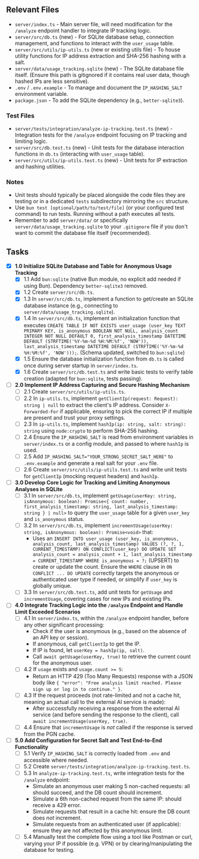 ## Relevant Files

- `server/index.ts` - Main server file, will need modification for the `/analyze` endpoint handler to integrate IP tracking logic.
- `server/src/db.ts` (new) - For SQLite database setup, connection management, and functions to interact with the `user_usage` table.
- `server/src/utils/ip-utils.ts` (new or existing utils file) - To house utility functions for IP address extraction and SHA-256 hashing with a salt.
- `server/data/usage_tracking.sqlite` (new) - The SQLite database file itself. (Ensure this path is gitignored if it contains real user data, though hashed IPs are less sensitive).
- `.env` / `.env.example` - To manage and document the `IP_HASHING_SALT` environment variable.
- `package.json` - To add the SQLite dependency (e.g., `better-sqlite3`).

### Test Files
- `server/tests/integration/analyze-ip-tracking.test.ts` (new) - Integration tests for the `/analyze` endpoint focusing on IP tracking and limiting logic.
- `server/src/db.test.ts` (new) - Unit tests for the database interaction functions in `db.ts` (interacting with `user_usage` table).
- `server/src/utils/ip-utils.test.ts` (new) - Unit tests for IP extraction and hashing utilities.

### Notes

- Unit tests should typically be placed alongside the code files they are testing or in a dedicated `tests` subdirectory mirroring the `src` structure.
- Use `bun test [optional/path/to/test/file]` (or your configured test command) to run tests. Running without a path executes all tests.
- Remember to add `server/data/` or specifically `server/data/usage_tracking.sqlite` to your `.gitignore` file if you don't want to commit the database file itself (recommended).

## Tasks

- [x] **1.0 Initialize SQLite Database and Table for Anonymous Usage Tracking**
  - [x] 1.1 Add `bun:sqlite` (native Bun module, no explicit add needed if using Bun). Dependency `better-sqlite3` removed.
  - [x] 1.2 Create `server/src/db.ts`.
  - [x] 1.3 In `server/src/db.ts`, implement a function to get/create an SQLite database instance (e.g., connecting to `server/data/usage_tracking.sqlite`).
  - [x] 1.4 In `server/src/db.ts`, implement an initialization function that executes `CREATE TABLE IF NOT EXISTS user_usage (user_key TEXT PRIMARY KEY, is_anonymous BOOLEAN NOT NULL, analysis_count INTEGER NOT NULL DEFAULT 0, first_analysis_timestamp DATETIME DEFAULT (STRFTIME('%Y-%m-%d %H:%M:%f', 'NOW')), last_analysis_timestamp DATETIME DEFAULT (STRFTIME('%Y-%m-%d %H:%M:%f', 'NOW')));`. (Schema updated, switched to `bun:sqlite`)
  - [x] 1.5 Ensure the database initialization function from `db.ts` is called once during server startup in `server/index.ts`.
  - [x] 1.6 Create `server/src/db.test.ts` and write basic tests to verify table creation (adapted for `bun:sqlite`, tests passing).

- [ ] **2.0 Implement IP Address Capturing and Secure Hashing Mechanism**
  - [ ] 2.1 Create `server/src/utils/ip-utils.ts`.
  - [ ] 2.2 In `ip-utils.ts`, implement `getClientIp(request: Request): string | null` to extract the client's IP address. Consider `X-Forwarded-For` if applicable, ensuring to pick the correct IP if multiple are present and trust your proxy settings.
  - [ ] 2.3 In `ip-utils.ts`, implement `hashIp(ip: string, salt: string): string` using `node:crypto` to perform SHA-256 hashing.
  - [ ] 2.4 Ensure the `IP_HASHING_SALT` is read from environment variables in `server/index.ts` or a config module, and passed to where `hashIp` is used.
  - [ ] 2.5 Add `IP_HASHING_SALT="YOUR_STRONG_SECRET_SALT_HERE"` to `.env.example` and generate a real salt for your `.env` file.
  - [ ] 2.6 Create `server/src/utils/ip-utils.test.ts` and write unit tests for `getClientIp` (mocking request headers) and `hashIp`.

- [ ] **3.0 Develop Core Logic for Tracking and Limiting Anonymous Analyses in SQLite**
  - [ ] 3.1 In `server/src/db.ts`, implement `getUsage(userKey: string, isAnonymous: boolean): Promise<{ count: number, first_analysis_timestamp: string, last_analysis_timestamp: string } | null>` to query the `user_usage` table for a given `user_key` and `is_anonymous` status.
  - [ ] 3.2 In `server/src/db.ts`, implement `incrementUsage(userKey: string, isAnonymous: boolean): Promise<void>` that:
    - Uses an `INSERT INTO user_usage (user_key, is_anonymous, analysis_count, last_analysis_timestamp) VALUES (?, ?, 1, CURRENT_TIMESTAMP) ON CONFLICT(user_key) DO UPDATE SET analysis_count = analysis_count + 1, last_analysis_timestamp = CURRENT_TIMESTAMP WHERE is_anonymous = ?;` (UPSERT) to create or update the count. Ensure the `WHERE` clause in `ON CONFLICT ... DO UPDATE` correctly targets the anonymous or authenticated user type if needed, or simplify if `user_key` is globally unique.
  - [ ] 3.3 In `server/src/db.test.ts`, add unit tests for `getUsage` and `incrementUsage`, covering cases for new IPs and existing IPs.

- [ ] **4.0 Integrate Tracking Logic into the `/analyze` Endpoint and Handle Limit Exceeded Scenarios**
  - [ ] 4.1 In `server/index.ts`, within the `/analyze` endpoint handler, before any other significant processing:
    - Check if the user is anonymous (e.g., based on the absence of an API key or session).
    - If anonymous, call `getClientIp` to get the IP.
    - If IP is found, let `userKey = hashIp(ip, salt)`.
    - Call `await getUsage(userKey, true)` to retrieve the current count for the anonymous user.
  - [ ] 4.2 If `usage` exists and `usage.count >= 5`:
    - Return an HTTP 429 (Too Many Requests) response with a JSON body like `{ "error": "Free analysis limit reached. Please sign up or log in to continue." }`.
  - [ ] 4.3 If the request proceeds (not rate-limited and not a cache hit, meaning an actual call to the external AI service is made):
    - After successfully receiving a response from the external AI service (and before sending the response to the client), call `await incrementUsage(userKey, true)`.
  - [ ] 4.4 Ensure that `incrementUsage` is *not* called if the response is served from the PGN cache.

- [ ] **5.0 Add Configuration for Secret Salt and Test End-to-End Functionality**
  - [ ] 5.1 Verify `IP_HASHING_SALT` is correctly loaded from `.env` and accessible where needed.
  - [ ] 5.2 Create `server/tests/integration/analyze-ip-tracking.test.ts`.
  - [ ] 5.3 In `analyze-ip-tracking.test.ts`, write integration tests for the `/analyze` endpoint:
    - Simulate an anonymous user making 5 non-cached requests: all should succeed, and the DB count should increment.
    - Simulate a 6th non-cached request from the same IP: should receive a 429 error.
    - Simulate requests that result in a cache hit: ensure the DB count does *not* increment.
    - Simulate requests from an authenticated user (if applicable): ensure they are not affected by this anonymous limit.
  - [ ] 5.4 Manually test the complete flow using a tool like Postman or curl, varying your IP if possible (e.g. VPN) or by clearing/manipulating the database for testing.
